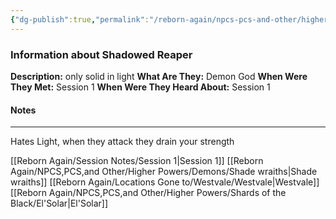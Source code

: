 ```yaml
---
{"dg-publish":true,"permalink":"/reborn-again/npcs-pcs-and-other/higher-powers/demons/shadowed-reaper/"}
---
```


### Information about Shadowed Reaper
**Description:** only solid in light 
**What Are They:** Demon God
**When Were They Met:** Session 1
**When Were They Heard About:** Session 1

#### Notes
---
Hates Light, when they attack they drain your strength

[[Reborn Again/Session Notes/Session 1\|Session 1]]
[[Reborn Again/NPCS,PCS,and Other/Higher Powers/Demons/Shade wraiths\|Shade wraiths]]
[[Reborn Again/Locations Gone to/Westvale/Westvale\|Westvale]]
[[Reborn Again/NPCS,PCS,and Other/Higher Powers/Shards of the Black/El'Solar\|El'Solar]]
